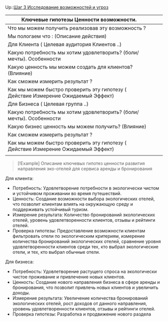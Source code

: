 Up::[Шаг 3 Исследование возможностей и угроз](../%D0%A1%D1%82%D1%80%D0%B0%D1%82%D0%B5%D0%B3%D0%B8%D1%87%D0%B5%D1%81%D0%BA%D0%B8%D0%B9%20%D1%86%D0%B8%D0%BA%D0%BB%20%D1%83%D0%BF%D1%80%D0%B0%D0%B2%D0%BB%D0%B5%D0%BD%D0%B8%D1%8F/%D0%A8%D0%B0%D0%B3%203%20%D0%98%D1%81%D1%81%D0%BB%D0%B5%D0%B4%D0%BE%D0%B2%D0%B0%D0%BD%D0%B8%D0%B5%20%D0%B2%D0%BE%D0%B7%D0%BC%D0%BE%D0%B6%D0%BD%D0%BE%D1%81%D1%82%D0%B5%D0%B9%20%D0%B8%20%D1%83%D0%B3%D1%80%D0%BE%D0%B7.md)

|Ключевые гипотезы Ценности возможности.|||
|--------------------------------------------------------------------------|--|--|
|Что мы можем получить реализовав эту возможность ?|||
|Мы пологаем что : (Описание действия)|||
|Для Клиента ( Целевая аудитория Клиентов ..)|||
|Какую потребность мы хотим удовлетворить? (боли/мечты). Особенности|||
|Какую ценность мы можем создать для клиентов? (Влияние)|||
|Как сможем измерить результат ?|||
|Как мы можем быстро проверить эту гипотезу ( Действие Измерение Ожидаемый Эффект)|||
|Для Бизнеса ( Целевая группа ..)|||
|Какую потребность мы хотим удовлетворить? (боли/мечты). Особенности|||
|Какую бизнес ценность мы можем получить? (Влияние)|||
|Как сможем измерить результат ?|||
|Как мы можем быстро проверить эту гипотезу ( Действие Измерение Ожидаемый Эффект)|||
||||

 > 
 > \[!Example\] Описание ключевых гипотез ценности развития направления эко-отелей для сервиса аренды и бронирования

Для клиента:

* Потребность: Удовлетворение потребности в экологически чистом и устойчивом проживании во время путешествий.
* Ценность: Создание возможности выбора экологических отелей, что позволит клиентам влиять на окружающую среду и поддерживать устойчивый туризм.
* Измерение результата: Количество бронирований экологических отелей, уровень удовлетворенности клиентов, отзывы и рейтинги отелей.
* Проверка гипотезы: Предоставление возможности клиентам фильтровать отели по экологическим критериям, измерение количества бронирований экологических отелей, сравнение уровня удовлетворенности клиентов среди тех, кто выбрал экологические отели, и тех, кто выбрал обычные отели.

Для бизнеса:

* Потребность: Удовлетворение растущего спроса на экологически чистое проживание и привлечение новых клиентов.
* Ценность: Создание нового направления бизнеса в сфере аренды и бронирования, что позволит привлечь новых клиентов и увеличить доходы.
* Измерение результата: Увеличение количества бронирований экологических отелей, рост доходов от данного направления, уровень удовлетворенности клиентов, отзывы и рейтинги отелей.
* Проверка гипотезы: Разработка и продвижение нового раздела
